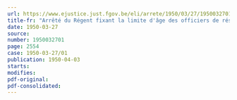 ```yaml
---
url: https://www.ejustice.just.fgov.be/eli/arrete/1950/03/27/1950032701/justel
title-fr: "Arrêté du Régent fixant la limite d'âge des officiers de réserve de l'armée et de la force aérienne (abrogé par AR 16-04-1952, art. 3)"
date: 1950-03-27
source:
number: 1950032701
page: 2554
case: 1950-03-27/01
publication: 1950-04-03
starts:
modifies:
pdf-original:
pdf-consolidated:
---
```



